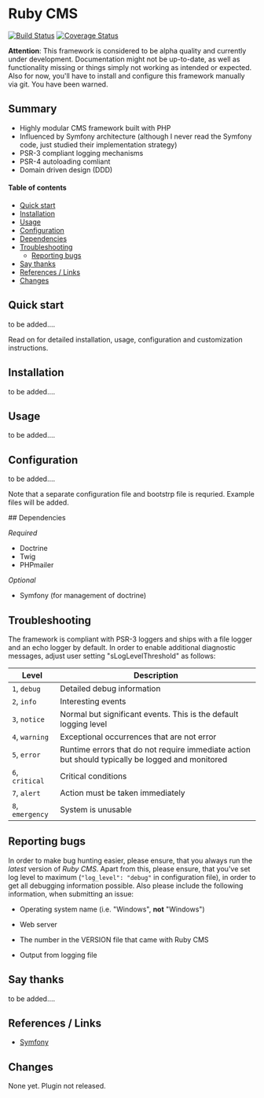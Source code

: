 # Ruby CMS

[![Build Status](https://travis-ci.org/bblue/ruby.svg?branch=develop)](https://travis-ci.org/bblue/ruby)
[![Coverage Status](https://coveralls.io/repos/bblue/ruby/badge.svg?branch=develop&service=github)](https://coveralls.io/github/bblue/ruby?branch=develop)

**Attention**: This framework is considered to be alpha quality and currently under development. Documentation might not be up-to-date, as well as functionality missing or things simply not working as intended or expected. Also for now, you'll have to install and configure this framework manually via git. You have been warned.

## Summary

 * Highly modular CMS framework built with PHP
 * Influenced by Symfony architecture (although I never read the Symfony code, just studied their implementation strategy)
 * PSR-3 compliant logging mechanisms
 * PSR-4 autoloading comliant
 * Domain driven design (DDD)

#### Table of contents

* [Quick start](#quick-start)
* [Installation](#installation)
* [Usage](#usage)
* [Configuration](#configuration)
* [Dependencies](#dependencies)
* [Troubleshooting](#troubleshooting)
	+ [Reporting bugs](#troubleshooting-reporting-bugs)
* [Say thanks](#say-thanks)
* [References / Links](#references-links)
* [Changes](#changes)

<a name="quick-start" />

## Quick start

to be added....

Read on for detailed installation, usage, configuration and customization instructions.

<a name="installation" />

## Installation

to be added....


<a name="usage" />

## Usage

to be added....

<a name="configuration" />

## Configuration

to be added....

Note that a separate configuration file and bootstrp file is requried. Example files will be added.

<a name="configuration-key-bindings" />

<a name="dependencies" />
## Dependencies

_Required_
 
 * Doctrine
 * Twig
 * PHPmailer
 
_Optional_

 * Symfony (for management of doctrine)

<a name="troubleshooting" />

## Troubleshooting

The framework is compliant with PSR-3 loggers and ships with a file logger and an echo logger by default. In order to enable additional diagnostic messages, adjust user setting "sLogLevelThreshold" as follows:

| Level                     | Description                                                                                       |
| ------------------------- | ------------------------------------------------------------------------------------------------- |
| `1`, `debug`              | Detailed debug information                                                                        |
| `2`, `info`               | Interesting events                                                                                |
| `3`, `notice`             | Normal but significant events. This is the default logging level                                  |
| `4`, `warning`            | Exceptional occurrences that are not error                                                        |
| `5`, `error`              | Runtime errors that do not require immediate action but should typically be logged and monitored  |
| `6`, `critical`           | Critical conditions|                                                                              |
| `7`, `alert`              | Action must be taken immediately                                                                  |
| `8`, `emergency`          | System is unusable                                                                                |

<a name="reporting-bugs" />

## Reporting bugs

In order to make bug hunting easier, please ensure, that you always run the *latest* version of *Ruby CMS*. Apart from this, please ensure, that you've set log level to maximum (`"log_level": "debug"` in configuration file), in order to get all debugging information possible. Also please include the following information, when submitting an issue:

* Operating system name (i.e. "Windows", **not** "Windows")

* Web server

* The number in the VERSION file that came with Ruby CMS

* Output from logging file



<a name="say-thanks" />

## Say thanks

to be added....

<a name="changes" />

## References / Links

* [Symfony](https://github.com/Symfony)

## Changes

None yet. Plugin not released.
